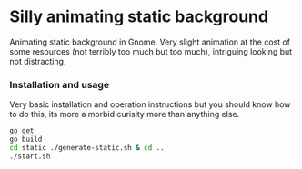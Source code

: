 # Silly animating static background
Animating static background in Gnome. Very slight animation at the cost of some
resources (not terribly too much but too much), intriguing looking but not
distracting. 

### Installation and usage
Very basic installation and operation instructions but you should know how to do
this, its more a morbid curisity more than anything else. 

```bash
go get
go build
cd static ./generate-static.sh & cd .. 
./start.sh
```

